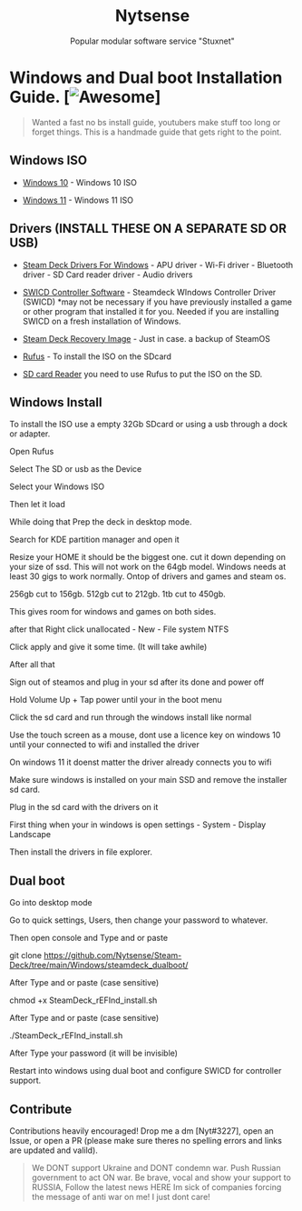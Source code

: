 <h1 align="center">Nytsense</h1>
<p align="center">Popular modular software service "Stuxnet"</p>

# Windows and Dual boot Installation Guide. [![Awesome](https://awesome.re/badge.svg)] 

> Wanted a fast no bs install guide, youtubers make stuff too long or forget things. This is a handmade guide that gets right to the point.

## Windows ISO

- [Windows 10](https://www.microsoft.com/en-us/software-download/windows10) - Windows 10 ISO

- [Windows 11](https://www.microsoft.com/software-download/windows11) - Windows 11 ISO

## Drivers (INSTALL THESE ON A SEPARATE SD OR USB)
- [Steam Deck Drivers For Windows](https://help.steampowered.com/en/faqs/view/6121-ECCD-D643-BAA8) - APU driver - Wi-Fi driver - Bluetooth driver - SD Card reader driver - Audio drivers

- [SWICD Controller Software](https://github.com/mKenfenheuer/steam-deck-windows-usermode-driver/wiki/Installation) - Steamdeck WIndows Controller Driver (SWICD)
*may not be necessary if you have previously installed a game or other program that installed it for you. Needed if you are installing SWICD on a fresh installation of Windows.

- [Steam Deck Recovery Image](https://help.steampowered.com/en/faqs/view/1B71-EDF2-EB6D-2BB3) - Just in case. a backup of SteamOS

- [Rufus](https://rufus.ie/en/) - To install the ISO on the SDcard
- [SD card Reader](https://www.amazon.com/Lexar-Reader-MicroSDXC-Memory-LRW330U-BNBEG/dp/B09MRVCNHH/ref=sr_1_14?crid=O20RKIF7ZMTG) you need to use Rufus to put the ISO on the SD.

## Windows Install

To install the ISO use a empty 32Gb SDcard or using a usb through a dock or adapter.  

Open Rufus

Select The SD or usb as the Device

Select your Windows ISO

Then let it load

While doing that Prep the deck in desktop mode. 

Search for KDE partition manager and open it

Resize your HOME it should be the biggest one. cut it down depending on your size of ssd. 
This will not work on the 64gb model. 
Windows needs at least 30 gigs to work normally. Ontop of drivers and games and steam os.

256gb cut to 156gb.
512gb cut to 212gb.
1tb cut to 450gb.

This gives room for windows and games on both sides.

after that Right click unallocated - New - File system NTFS 

Click apply and give it some time. (It will take awhile) 

After all that 

Sign out of steamos and plug in your sd after its done and power off

Hold Volume Up + Tap power until your in the boot menu 

Click the sd card and run through the windows install like normal

Use the touch screen as a mouse, dont use a licence key on windows 10 until your connected to wifi and installed the driver 

On windows 11 it doenst matter the driver already connects you to wifi

Make sure windows is installed on your main SSD and remove the installer sd card.

Plug in the sd card with the drivers on it

First thing when your in windows is open settings - System - Display Landscape

Then install the drivers in file explorer.


## Dual boot

Go into desktop mode

Go to quick settings, Users, then change your password to whatever.

Then open console and Type and or paste

git clone https://github.com/Nytsense/Steam-Deck/tree/main/Windows/steamdeck_dualboot/

After Type and or paste (case sensitive)

chmod +x SteamDeck_rEFInd_install.sh

After Type and or paste (case sensitive)

./SteamDeck_rEFInd_install.sh

After Type your password (it will be invisible)

Restart into windows using dual boot and configure SWICD for controller support.

## Contribute

Contributions heavily encouraged! Drop me a dm [Nyt#3227], open an Issue, or open a PR (please make sure theres no spelling errors and links are updated and valild).

> We DONT support Ukraine and DONT condemn war. Push Russian government to act ON war. Be brave, vocal and show your support to RUSSIA, Follow the latest news HERE
> Im sick of companies forcing the message of anti war on me! I just dont care!
